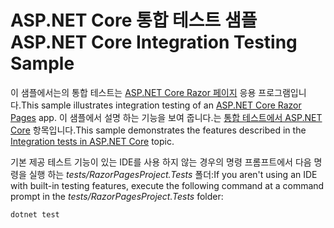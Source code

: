 # <a name="aspnet-core-integration-testing-sample"></a><span data-ttu-id="7d80d-101">ASP.NET Core 통합 테스트 샘플</span><span class="sxs-lookup"><span data-stu-id="7d80d-101">ASP.NET Core Integration Testing Sample</span></span>

<span data-ttu-id="7d80d-102">이 샘플에서는의 통합 테스트는 [ASP.NET Core Razor 페이지](https://docs.microsoft.com/aspnet/core/mvc/razor-pages) 응용 프로그램입니다.</span><span class="sxs-lookup"><span data-stu-id="7d80d-102">This sample illustrates integration testing of an [ASP.NET Core Razor Pages](https://docs.microsoft.com/aspnet/core/mvc/razor-pages) app.</span></span> <span data-ttu-id="7d80d-103">이 샘플에서 설명 하는 기능을 보여 줍니다.는 [통합 테스트에서 ASP.NET Core](https://docs.microsoft.com/aspnet/core/test/integration-tests) 항목입니다.</span><span class="sxs-lookup"><span data-stu-id="7d80d-103">This sample demonstrates the features described in the [Integration tests in ASP.NET Core](https://docs.microsoft.com/aspnet/core/test/integration-tests) topic.</span></span>

<span data-ttu-id="7d80d-104">기본 제공 테스트 기능이 있는 IDE를 사용 하지 않는 경우의 명령 프롬프트에서 다음 명령을 실행 하는 *tests/RazorPagesProject.Tests* 폴더:</span><span class="sxs-lookup"><span data-stu-id="7d80d-104">If you aren't using an IDE with built-in testing features, execute the following command at a command prompt in the *tests/RazorPagesProject.Tests* folder:</span></span>

```console
dotnet test
```
